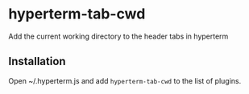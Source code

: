 # hyperterm-tab-cwd
Add the current working directory to the header tabs in hyperterm

## Installation
Open ~/.hyperterm.js and add `hyperterm-tab-cwd` to the list of plugins.
